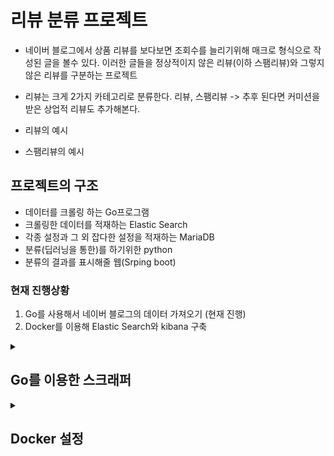 # 리뷰 분류 프로젝트
- 네이버 블로그에서 상품 리뷰를 보다보면 조회수를 늘리기위해 매크로 형식으로 작성된 글을 볼수 있다. 이러한 글들을 정상적이지 않은 리뷰(이하 스팸리뷰)와 그렇지 않은 리뷰를 구분하는 프로젝트
- 리뷰는 크게 2가지 카테고리로 분류한다. 리뷰, 스팸리뷰 -> 추후 된다면 커미션을 받은 상업적 리뷰도 추가해본다.

- 리뷰의 예시
- 스팸리뷰의 예시

## 프로젝트의 구조
- 데이터를 크롤링 하는 Go프로그램
- 크롤링한 데이터를 적재하는 Elastic Search
- 각종 설정과 그 외 잡다한 설정을 적재하는 MariaDB
- 분류(딥러닝을 통한)를 하기위한 python
- 분류의 결과를 표시해줄 웹(Srping boot)

### 현재 진행상황
1. Go를 사용해서 네이버 블로그의 데이터 가져오기 (현재 진행)
2. Docker를 이용해 Elastic Search와 kibana 구축 

<details>
<summary> <h2> Go를 이용한 스크래퍼 </h2> </summary>
<div markdown=”1”>
- 크롤은 현재 네이버 블로그만 생각하고 있지만 추후 수집하는 매체가 늘어날 수 있으므로 여러 PC에서 수집할 필요성이 존재(수집을 빠르게 돌리면 사이트에서 ip를 차단하므로 느림)
- 이러한 문제를 해결하기위해 각 사이트별로 별도의 프로그램을 작성하여 cron을 사용하여 수집. 수집의 로그는 MariaDB에 적재하는 방식으로 수집 내역을 관리
- HTML Document를 읽기 파싱하기 위한 GoQuery 라이브러리설치 -> go get github.com/PuerkitoBio/goquery
- naver 블로그 내역을 제공하는 API가 존재하여 API로 블로그 내역을 수집
    - 제공되는 데이터는 XML과 JSON 타입으로 제공되며 제공되는 데이터의 내역은
        -title, link, discription, blogername, blogerlink, postdate
    - title, link, discription, postdate를 사용할 예정
- 네이버 개발자센터 링크: <https://developers.naver.com/docs/serviceapi/search/blog/blog.md#%EB%B8%94%EB%A1%9C%EA%B7%B8>
<image src="readme_image\Elastic_put.PNG"></>
</div>
</details>


<details>
<summary> <h2> Docker 설정 </h2> </summary>
<div markdown=”1”>


- docker에 Elastic, Kibana를 compose로 역어서 구성하는 방법이 존재 하지만 리눅스 설정과 Elasticsearch 의 설정을 직접 해보고 싶어서 
CentOS를 설치하여 Elastic과 kibana를 연동하는 방식으로 진행

- ElasticSearch 7.14.0버전
- java 11 버전(Elastic 때문에 11버전 사용)
- CentOS 7버전 사용

#### CentOS
```
docker pull centos:7

docker run -d --privileged --name ela_kib -v /sys/fs/cgroup:/sys/fs/cgroup:ro -p 5601:5601 -p 9200:9200 centos:7 /usr/sbin/init

// privileged 옵션, /usr/sbin/init 옵션은 리눅스 내 systemctl을 사용하기 위함
//9200은 ES 포트, 5601은 Kibana 포트
```


#### JAVA

``` 

//yum을 사용하여 설치 가능한 jdk 확인
yum list java*jdk-devel
yum install java-11-openjdk-devel.x86_64

vi /etc/profile
// 하단에 2줄 추가 ES_자바홈은 Elastic에서 사용하는 변수라고 한다. 없다면 설치시 경고 메시지가 나타난다.
export JAVA_HOME=/usr/lib/jvm/java-11-openjdk-11.0.12.0.7-0.el7_9.x86_64
export ES_JAVA_HOME=/usr/lib/jvm/java-11-openjdk-11.0.12.0.7-0.el7_9.x86_64

// 수정사항 반영
source /etc/profile
// 반영 되었는지 확인
echo $JAVA_HOME 

```

#### ES설치

```
// CentOS 최소버전 설치시 wget이 존재하지 않을 수 있다.
yum install wget

https://www.elastic.co/kr/downloads/elasticsearch 가서 rpm 버전 주소복사
https://artifacts.elastic.co/downloads/elasticsearch/elasticsearch-7.14.0-x86_64.rpm

wget https://artifacts.elastic.co/downloads/elasticsearch/elasticsearch-7.14.0-x86_64.rpm

rpm -i elasticsearch-7.14.0-x86_64.rpm

//방화벽 세팅을 위한 패키지
yum install firewalld

yum install system-config-firewall


systemctl unmask firewalld
systemctl enable firewalld
systemctl start firewalld

firewall-cmd --permanent --zone=public --add-port=9200/tcp

firewall-cmd --reload

firewall-cmd --list-ports

vi /etc/elasticsearch/elasticsearch.yml

// 수정과 주석을 제거해준다
network.host: 0.0.0.0 
discovery.seed_hosts: ["0.0.0.0"]

systemctl enable elasticsearch
systemctl start elasticsearch
systemctl stop elasticsearch
systemctl status elasticsearch
```


### Kibana설치
```
wget https://artifacts.elastic.co/downloads/kibana/kibana-7.14.0-x86_64.rpm

rpm -i kibana-6.2.1-x86_64.rpm

vi /etc/kibana/kibana.yml

// 수정! 주석제거
server.port: 5601
server.host: "0.0.0.0"
elasticsearch.url: "http://localhost:9200"


# firewall-cmd --permanent --zone=public --add-port=5601/tcp
# firewall-cmd --permanent --zone=public --add-service=kibana
# firewall-cmd --reload
# firewall-cmd --list-ports

#systemctl status kibana
#systemctl start kibana


```

</div>
</details>
